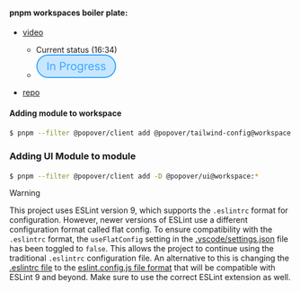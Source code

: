 #### pnpm workspaces boiler plate:
- [video](https://www.youtube.com/watch?v=HM03XGVlRXI)
  - Current status (16:34)
  - ![In Progress](./assets/Group%201.svg)

- [repo](https://github.com/mihailtd/demo-monorepo/tree/main)

#### Adding module to workspace
```sh
$ pnpm --filter @popover/client add @popover/tailwind-config@workspace:*
```

### Adding UI Module to module
```sh
$ pnpm --filter @popover/client add -D @popover/ui@workspace:*
```

> [!warning]
> This project uses ESLint version 9, which supports the `.eslintrc` format for configuration. However, newer versions of ESLint use a different configuration format called flat config. To ensure compatibility with the `.eslintrc` format, the `useFlatConfig` setting in the [.vscode/settings.json](.vscode/settings.json) file has been toggled to `false`. This allows the project to continue using the traditional `.eslintrc` configuration file. 
> An alternative to this is changing the [.eslintrc file](./.eslintrc) to the [eslint.config.js file format](https://eslint.org/blog/2023/10/flat-config-rollout-plans/) that will be compatible with ESLint 9 and beyond. Make sure to use the correct ESLint extension as well.
